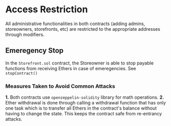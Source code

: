 # Access Restriction
All administrative functionalities in both contracts (adding admins, storeowners, 
storefronts, etc) are restricted to the appropriate addresses through modifiers.


## Emeregency Stop
In the `Storefront.sol` contract, the Storeowner is able to stop payable 
functions from receiving Ethers in case of emeregencies. See `stopContract()`


### Measures Taken to Avoid Common Attacks
**1.** Both contracts use `openzeppelin-solidity` library for math operations.
**2.** Ether withdrawal is done through calling a withdrawal function that has 
only one task which is to transfer all Ethers in the contract's balance without having 
to change the state. This keeps the contract safe from re-entrancy attacks.
